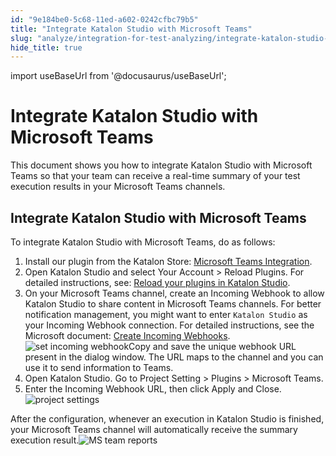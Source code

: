 ```yaml
---
id: "9e184be0-5c68-11ed-a602-0242cfbc79b5"
title: "Integrate Katalon Studio with Microsoft Teams"
slug: "analyze/integration-for-test-analyzing/integrate-katalon-studio-with-microsoft-teams"
hide_title: true
---
```

import useBaseUrl from '@docusaurus/useBaseUrl';


# <a id="concept-972" class="anchor_top_offset"/><a id="ariaid-title1" class="anchor_top_offset"/>Integrate Katalon Studio with Microsoft Teams

<p xmlns="http://www.w3.org/1999/xhtml" className="shortdesc">This document shows you how to integrate <span className="ph">Katalon Studio</span> with Microsoft Teams so that your team can receive a real-time summary of your test execution results in your Microsoft Teams channels. </p> 

## <a id="task-720" class="anchor_top_offset"/>Integrate Katalon Studio with Microsoft Teams

<section xmlns="http://www.w3.org/1999/xhtml" className="section context">To integrate <span className="ph">Katalon Studio</span> with Microsoft Teams, do as follows:</section> 
<ol xmlns="http://www.w3.org/1999/xhtml" className="ol steps"><li className="li step stepexpand"><span className="ph cmd">Install our plugin from the Katalon Store: <a className="xref j-external-link" href="https://store.katalon.com/product/77/Microsoft-Teams-Integration" target="_blank">Microsoft Teams Integration</a>.</span></li><li className="li step stepexpand"><span className="ph cmd">Open Katalon Studio and select <span className="ph uicontrol">Your Account</span> &gt; <span className="ph uicontrol">Reload Plugins</span>. For detailed instructions, see: <a className="xref" href="/plugins-and-add-ons/katalon-store/access-to-katalon-store-from-katalon-studio#id_2">Reload your plugins in <span className="ph">Katalon Studio</span></a>.</span></li><li className="li step stepexpand"><span className="ph cmd">On your Microsoft Teams channel, create an Incoming Webhook to allow <span className="ph">Katalon Studio</span>  to share content in Microsoft Teams channels. For better notification management, you might want to enter <code className="ph codeph">Katalon Studio</code> as your Incoming Webhook connection. For detailed instructions, see the Microsoft document: <a className="xref j-external-link" href="https://learn.microsoft.com/en-us/microsoftteams/platform/webhooks-and-connectors/how-to/add-incoming-webhook" target="_blank">Create Incoming Webhooks</a>.</span><div className="itemgroup info"><img className="image" width={700} src={useBaseUrl("/9e1bf560-5c68-11ed-a602-0242cfbc79b5.png")} alt="set incoming webhook" />Copy and save the unique webhook URL present in the dialog window. The URL maps to the channel and you can use it to send information to Teams.</div></li><li className="li step stepexpand"><span className="ph cmd">Open <span className="ph">Katalon Studio</span>. Go to <span className="ph uicontrol">Project Setting</span> &gt; <span className="ph uicontrol">Plugins</span> &gt; <span className="ph uicontrol">Microsoft Teams</span>.</span></li><li className="li step stepexpand"><span className="ph cmd">Enter the  Incoming  Webhook URL, then click <span className="ph uicontrol">Apply and Close</span>.</span><div className="itemgroup info"><img className="image" width={700} src={useBaseUrl("/9e1f02a0-5c68-11ed-a602-0242cfbc79b5.png")} alt="project settings" /></div></li></ol> 
<section xmlns="http://www.w3.org/1999/xhtml" className="section result">After the configuration, whenever an execution in <span className="ph">Katalon Studio</span> is finished, your Microsoft Teams channel will automatically receive the summary execution result.<img className="image" width={700} src={useBaseUrl("/9e0eaef0-5c68-11ed-a602-0242cfbc79b5.png")} alt="MS team reports" /></section> 
